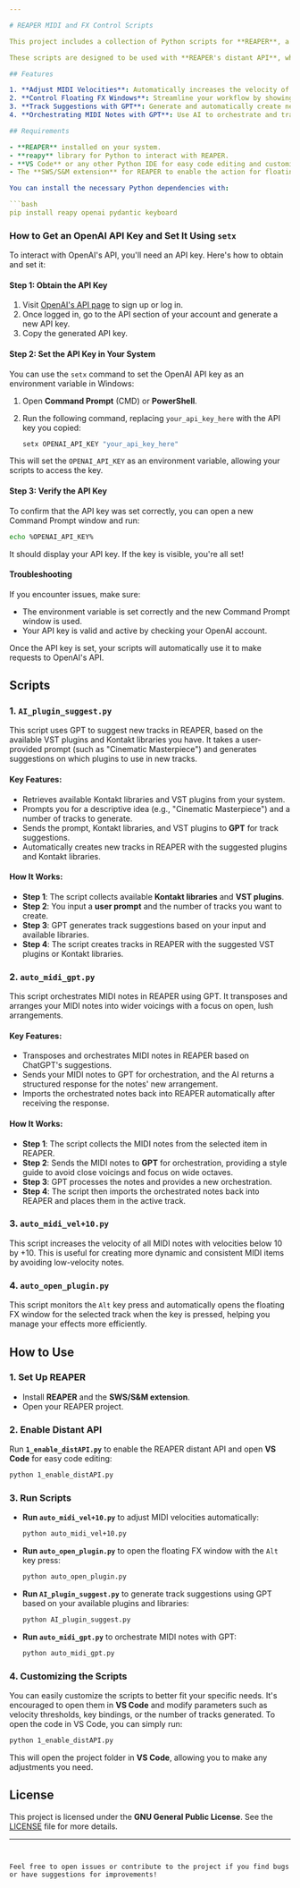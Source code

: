 ```yaml
---

# REAPER MIDI and FX Control Scripts

This project includes a collection of Python scripts for **REAPER**, a popular digital audio workstation (DAW), that automates several tasks related to MIDI manipulation, plugin management, and track creation using REAPER's API and GPT-powered suggestions. 

These scripts are designed to be used with **REAPER's distant API**, which allows control of REAPER remotely from Python.

## Features

1. **Adjust MIDI Velocities**: Automatically increases the velocity of MIDI notes with velocities below 10, ensuring more consistent performances.
2. **Control Floating FX Windows**: Streamline your workflow by showing the floating FX window for the selected track via keyboard commands.
3. **Track Suggestions with GPT**: Generate and automatically create new tracks in REAPER based on AI-powered suggestions for Kontakt libraries and VST plugins.
4. **Orchestrating MIDI Notes with GPT**: Use AI to orchestrate and transpose MIDI notes, creating lush, wide voicings with open voicings in orchestration.

## Requirements

- **REAPER** installed on your system.
- **reapy** library for Python to interact with REAPER.
- **VS Code** or any other Python IDE for easy code editing and customization.
- The **SWS/S&M extension** for REAPER to enable the action for floating FX window functionality.

You can install the necessary Python dependencies with:

```bash
pip install reapy openai pydantic keyboard
```
### How to Get an OpenAI API Key and Set It Using `setx`

To interact with OpenAI's API, you'll need an API key. Here's how to obtain and set it:

#### Step 1: Obtain the API Key
1. Visit [OpenAI's API page](https://platform.openai.com/signup) to sign up or log in.
2. Once logged in, go to the API section of your account and generate a new API key.
3. Copy the generated API key.

#### Step 2: Set the API Key in Your System
You can use the `setx` command to set the OpenAI API key as an environment variable in Windows:

1. Open **Command Prompt** (CMD) or **PowerShell**.
2. Run the following command, replacing `your_api_key_here` with the API key you copied:

   ```bash
   setx OPENAI_API_KEY "your_api_key_here"
   ```

This will set the `OPENAI_API_KEY` as an environment variable, allowing your scripts to access the key.

#### Step 3: Verify the API Key
To confirm that the API key was set correctly, you can open a new Command Prompt window and run:

```bash
echo %OPENAI_API_KEY%
```

It should display your API key. If the key is visible, you're all set!

#### Troubleshooting
If you encounter issues, make sure:
- The environment variable is set correctly and the new Command Prompt window is used.
- Your API key is valid and active by checking your OpenAI account.

Once the API key is set, your scripts will automatically use it to make requests to OpenAI's API.

## Scripts

### 1. **`AI_plugin_suggest.py`**
This script uses GPT to suggest new tracks in REAPER, based on the available VST plugins and Kontakt libraries you have. It takes a user-provided prompt (such as "Cinematic Masterpiece") and generates suggestions on which plugins to use in new tracks.

#### Key Features:
- Retrieves available Kontakt libraries and VST plugins from your system.
- Prompts you for a descriptive idea (e.g., "Cinematic Masterpiece") and a number of tracks to generate.
- Sends the prompt, Kontakt libraries, and VST plugins to **GPT** for track suggestions.
- Automatically creates new tracks in REAPER with the suggested plugins and Kontakt libraries.

#### How It Works:
- **Step 1**: The script collects available **Kontakt libraries** and **VST plugins**.
- **Step 2**: You input a **user prompt** and the number of tracks you want to create.
- **Step 3**: GPT generates track suggestions based on your input and available libraries.
- **Step 4**: The script creates tracks in REAPER with the suggested VST plugins or Kontakt libraries.

### 2. **`auto_midi_gpt.py`**
This script orchestrates MIDI notes in REAPER using GPT. It transposes and arranges your MIDI notes into wider voicings with a focus on open, lush arrangements.

#### Key Features:
- Transposes and orchestrates MIDI notes in REAPER based on ChatGPT's suggestions.
- Sends your MIDI notes to GPT for orchestration, and the AI returns a structured response for the notes' new arrangement.
- Imports the orchestrated notes back into REAPER automatically after receiving the response.

#### How It Works:
- **Step 1**: The script collects the MIDI notes from the selected item in REAPER.
- **Step 2**: Sends the MIDI notes to **GPT** for orchestration, providing a style guide to avoid close voicings and focus on wide octaves.
- **Step 3**: GPT processes the notes and provides a new orchestration.
- **Step 4**: The script then imports the orchestrated notes back into REAPER and places them in the active track.

### 3. **`auto_midi_vel+10.py`**
This script increases the velocity of all MIDI notes with velocities below 10 by +10. This is useful for creating more dynamic and consistent MIDI items by avoiding low-velocity notes.

### 4. **`auto_open_plugin.py`**
This script monitors the `Alt` key press and automatically opens the floating FX window for the selected track when the key is pressed, helping you manage your effects more efficiently.

## How to Use

### 1. **Set Up REAPER** 
- Install **REAPER** and the **SWS/S&M extension**.
- Open your REAPER project.

### 2. **Enable Distant API**
Run **`1_enable_distAPI.py`** to enable the REAPER distant API and open **VS Code** for easy code editing:

```bash
python 1_enable_distAPI.py
```

### 3. **Run Scripts**
- **Run `auto_midi_vel+10.py`** to adjust MIDI velocities automatically:
  ```bash
  python auto_midi_vel+10.py
  ```
- **Run `auto_open_plugin.py`** to open the floating FX window with the `Alt` key press:
  ```bash
  python auto_open_plugin.py
  ```
- **Run `AI_plugin_suggest.py`** to generate track suggestions using GPT based on your available plugins and libraries:
  ```bash
  python AI_plugin_suggest.py
  ```
- **Run `auto_midi_gpt.py`** to orchestrate MIDI notes with GPT:
  ```bash
  python auto_midi_gpt.py
  ```

### 4. **Customizing the Scripts**
You can easily customize the scripts to better fit your specific needs. It's encouraged to open them in **VS Code** and modify parameters such as velocity thresholds, key bindings, or the number of tracks generated. To open the code in VS Code, you can simply run:

```bash
python 1_enable_distAPI.py
```

This will open the project folder in **VS Code**, allowing you to make any adjustments you need.

## License

This project is licensed under the **GNU General Public License**. See the [LICENSE](LICENSE) file for more details.

---
```


Feel free to open issues or contribute to the project if you find bugs or have suggestions for improvements!
